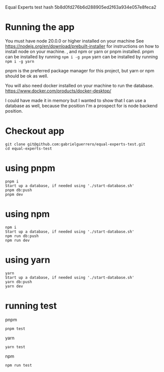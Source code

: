 
Equal Experts test hash 5b8d0fd276b6d288905ed2f63a934e057e8feca2

# Running the app
You must have node 20.0.0 or higher installed on your machine
See https://nodejs.org/en/download/prebuilt-installer for instructions on how to install node on your machine.
, and npm or yarn or pnpm installed.
pnpm can be installed by running `npm i -g pnpm`
yarn can be installed by running `npm i -g yarn`

pnpm is the preferred package manager for this project, but yarn or npm should be ok as well.

You will also need docker installed on your machine to run the database.
https://www.docker.com/products/docker-desktop/

I could have made it in memory but I wanted to show that I can use a database as well,
because the position I'm a prospect for is node backend position. 

# Checkout app 
```
git clone git@github.com:gabrielguerrero/equal-experts-test.git 
cd equal-experts-test
```
# using pnpm 
```
pnpm i
Start up a database, if needed using './start-database.sh'
pnpm db:push
pnpm dev
```
# using npm
```
npm i
Start up a database, if needed using './start-database.sh'
npm run db:push
npm run dev
```
# using yarn
```
yarn
Start up a database, if needed using './start-database.sh'
yarn db:push
yarn dev
```
# running test

pnpm
```
pnpm test
```
yarn
```
yarn test
```
npm
```
npm run test
```



